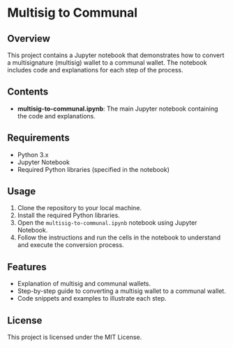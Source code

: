 # Multisig to Communal

## Overview
This project contains a Jupyter notebook that demonstrates how to convert a multisignature (multisig) wallet to a communal wallet. The notebook includes code and explanations for each step of the process.

## Contents
- **multisig-to-communal.ipynb**: The main Jupyter notebook containing the code and explanations.

## Requirements
- Python 3.x
- Jupyter Notebook
- Required Python libraries (specified in the notebook)

## Usage
1. Clone the repository to your local machine.
2. Install the required Python libraries.
3. Open the `multisig-to-communal.ipynb` notebook using Jupyter Notebook.
4. Follow the instructions and run the cells in the notebook to understand and execute the conversion process.

## Features
- Explanation of multisig and communal wallets.
- Step-by-step guide to converting a multisig wallet to a communal wallet.
- Code snippets and examples to illustrate each step.

## License
This project is licensed under the MIT License.

